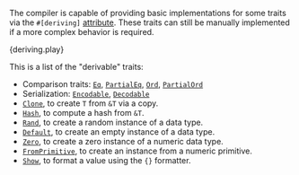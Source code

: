 The compiler is capable of providing basic implementations for some traits via
the `#[deriving]` [attribute](/attribute.html). These traits can still be
manually implemented if a more complex behavior is required.

{deriving.play}

This is a list of the "derivable" traits:
* Comparison traits:
  [`Eq`](http://doc.rust-lang.org/std/cmp/trait.Eq.html),
  [`PartialEq`](http://doc.rust-lang.org/std/cmp/trait.PartialEq.html),
  [`Ord`](http://doc.rust-lang.org/std/cmp/trait.Ord.html),
  [`PartialOrd`](http://doc.rust-lang.org/std/cmp/trait.PartialOrd.html)
* Serialization:
  [`Encodable`](http://doc.rust-lang.org/serialize/trait.Encodable.html),
  [`Decodable`](http://doc.rust-lang.org/serialize/trait.Decodable.html)
* [`Clone`](http://doc.rust-lang.org/std/clone/trait.Clone.html),
  to create `T` from `&T` via a copy.
* [`Hash`](http://doc.rust-lang.org/std/hash/trait.Hash.html), to
  compute a hash from `&T`.
* [`Rand`](http://doc.rust-lang.org/rand/trait.Rand.html), to
  create a random instance of a data type.
* [`Default`](http://doc.rust-lang.org/std/default/trait.Default.html),
  to create an empty instance of a data type.
* [`Zero`](http://doc.rust-lang.org/std/num/trait.Zero.html), to
  create a zero instance of a numeric data type.
* [`FromPrimitive`](http://doc.rust-lang.org/std/num/trait.FromPrimitive.html),
  to create an instance from a numeric primitive.
* [`Show`](http://doc.rust-lang.org/std/fmt/trait.Show.html), to
  format a value using the `{}` formatter.
